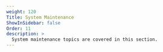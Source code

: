 ```yaml
---
weight: 120
Title: System Maintenance
ShowInSidebar: false
Order: 11
description: >
  System maintenance topics are covered in this section.
---
```

